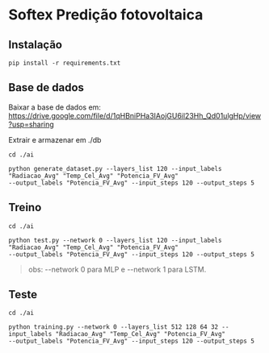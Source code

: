 # Softex Predição fotovoltaica

## Instalação
```
pip install -r requirements.txt
```

## Base de dados

Baixar a base de dados em: https://drive.google.com/file/d/1qHBniPHa3IAojGU6il23Hh_Qd01ulgHp/view?usp=sharing

Extrair e armazenar em ./db

```
cd ./ai

python generate_dataset.py --layers_list 120 --input_labels "Radiacao_Avg" "Temp_Cel_Avg" "Potencia_FV_Avg" 
--output_labels "Potencia_FV_Avg" --input_steps 120 --output_steps 5 
```
## Treino
```
cd ./ai

python test.py --network 0 --layers_list 120 --input_labels "Radiacao_Avg" "Temp_Cel_Avg" "Potencia_FV_Avg" 
--output_labels "Potencia_FV_Avg" --input_steps 120 --output_steps 5 
```
> obs: --network 0 para MLP e --network 1 para LSTM.
## Teste

```
cd ./ai

python training.py --network 0 --layers_list 512 128 64 32 --input_labels "Radiacao_Avg" "Temp_Cel_Avg" "Potencia_FV_Avg" 
--output_labels "Potencia_FV_Avg" --input_steps 120 --output_steps 5
```
